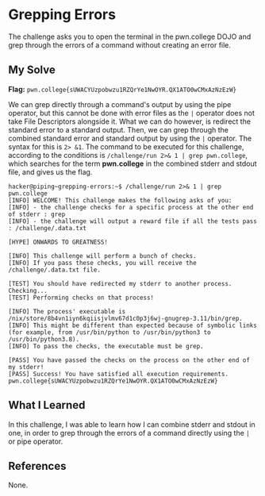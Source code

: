 # Grepping Errors
The challenge asks you to open the terminal in the pwn.college DOJO and grep through the errors of a command without creating an error file.

## My Solve
**Flag:** `pwn.college{sUWACYUzpobwzu1RZQrYe1NwOYR.QX1ATO0wCMxAzNzEzW}`

We can grep directly through a command's output by using the pipe operator, but this cannot be done with error files as the `|` operator does not take File Descriptors alongside it. What we can do however, is redirect the standard error to a standard output. Then, we can grep through the combined standard error and standard output by using the `|` operator. The syntax for this is `2> &1`. The command to be executed for this challenge, according to the conditions is `/challenge/run 2>& 1 | grep pwn.college`, which searches for the term **pwn.college** in the combined stderr and stdout file, and gives us the flag.


```
hacker@piping~grepping-errors:~$ /challenge/run 2>& 1 | grep pwn.college
[INFO] WELCOME! This challenge makes the following asks of you:
[INFO] - the challenge checks for a specific process at the other end of stderr : grep
[INFO] - the challenge will output a reward file if all the tests pass : /challenge/.data.txt

[HYPE] ONWARDS TO GREATNESS!

[INFO] This challenge will perform a bunch of checks.
[INFO] If you pass these checks, you will receive the /challenge/.data.txt file.

[TEST] You should have redirected my stderr to another process. Checking...
[TEST] Performing checks on that process!

[INFO] The process' executable is /nix/store/8b4vn1iyn6kqiisjvlmv67d1c0p3j6wj-gnugrep-3.11/bin/grep.
[INFO] This might be different than expected because of symbolic links (for example, from /usr/bin/python to /usr/bin/python3 to /usr/bin/python3.8).
[INFO] To pass the checks, the executable must be grep.

[PASS] You have passed the checks on the process on the other end of my stderr!
[PASS] Success! You have satisfied all execution requirements.
pwn.college{sUWACYUzpobwzu1RZQrYe1NwOYR.QX1ATO0wCMxAzNzEzW}
```


## What I Learned
In this challenge, I was able to learn how I can combine stderr and stdout in one, in order to grep through the errors of a command directly using the `|` or pipe operator.

## References
None.